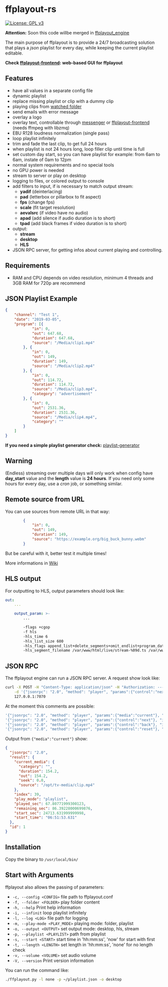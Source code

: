 **ffplayout-rs**
================

[![License: GPL v3](https://img.shields.io/badge/License-GPLv3-blue.svg)](https://www.gnu.org/licenses/gpl-3.0)

**Attention:**
Soon this code willbe merged in [ffplayout_engine](https://github.com/ffplayout/ffplayout_engine)

The main purpose of ffplayout is to provide a 24/7 broadcasting solution that plays a *json* playlist for every day, while keeping the current playlist editable.

**Check [ffplayout-frontend](https://github.com/ffplayout/ffplayout-frontend): web-based GUI for ffplayout**

**Features**
-----

- have all values in a separate config file
- dynamic playlist
- replace missing playlist or clip with a dummy clip
- playing clips from [watched folder](https://github.com/ffplayout/ffplayout_engine/wiki/Watch-Folder)
- send emails with error message
- overlay a logo
- overlay text, controllable through [messenger](https://github.com/ffplayout/messenger) or [ffplayout-frontend](https://github.com/ffplayout/ffplayout-frontend) (needs ffmpeg with libzmq)
- EBU R128 loudness normalization (single pass)
- loop playlist infinitely
- trim and fade the last clip, to get full 24 hours
- when playlist is not 24 hours long, loop filler clip until time is full
- set custom day start, so you can have playlist for example: from 6am to 6am, instate of 0am to 12pm
- normal system requirements and no special tools
- no GPU power is needed
- stream to server or play on desktop
- logging to files, or colored output to console
- add filters to input, if is necessary to match output stream:
  - **yadif** (deinterlacing)
  - **pad** (letterbox or pillarbox to fit aspect)
  - **fps** (change fps)
  - **scale** (fit target resolution)
  - **aevalsrc** (if video have no audio)
  - **apad** (add silence if audio duration is to short)
  - **tpad** (add black frames if video duration is to short)
- output:
  - **stream**
  - **desktop**
  - **HLS**
- JSON RPC server, for getting infos about current playing and controlling.

Requirements
-----

- RAM and CPU depends on video resolution, minimum 4 threads and 3GB RAM for 720p are recommend

JSON Playlist Example
-----

```json
{
    "channel": "Test 1",
    "date": "2019-03-05",
    "program": [{
            "in": 0,
            "out": 647.68,
            "duration": 647.68,
            "source": "/Media/clip1.mp4"
        }, {
            "in": 0,
            "out": 149,
            "duration": 149,
            "source": "/Media/clip2.mp4"
        }, {
            "in": 0,
            "out": 114.72,
            "duration": 114.72,
            "source": "/Media/clip3.mp4",
            "category": "advertisement"
        }, {
            "in": 0,
            "out": 2531.36,
            "duration": 2531.36,
            "source": "/Media/clip4.mp4",
            "category": ""
        }
    ]
}
```

**If you need a simple playlist generator check:** [playlist-generator](https://github.com/ffplayout/playlist-generator)

**Warning**
-----

(Endless) streaming over multiple days will only work when config have **day_start** value and the **length** value is **24 hours**. If you need only some hours for every day, use a *cron* job, or something similar.

Remote source from URL
-----

You can use sources from remote URL in that way:

```json
        {
            "in": 0,
            "out": 149,
            "duration": 149,
            "source": "https://example.org/big_buck_bunny.webm"
        }
```

But be careful with it, better test it multiple times!

More informations in [Wiki](https://github.com/ffplayout/ffplayout_engine/wiki/Remote-URL-Source)

HLS output
-----

For outputting to HLS, output parameters should look like:

```yaml
out:
    ...

    output_param: >-
        ...

        -flags +cgop
        -f hls
        -hls_time 6
        -hls_list_size 600
        -hls_flags append_list+delete_segments+omit_endlist+program_date_time
        -hls_segment_filename /var/www/html/live/stream-%09d.ts /var/www/html/live/stream.m3u8
```

JSON RPC
-----

The ffplayout engine can run a JSON RPC server. A request show look like:

```Bash
curl -X POST -H "Content-Type: application/json" -H "Authorization: ---auth-key---" \
    -d '{"jsonrpc": "2.0", "method": "player", "params":{"control":"next"}, "id":1 }' \
    127.0.0.1:7070
```

At the moment this comments are possible:

```Bash
'{"jsonrpc": "2.0", "method": "player", "params":{"media":"current"}, "id":1 }'  # get infos about current clip
'{"jsonrpc": "2.0", "method": "player", "params":{"control":"next"}, "id":1 }'   # jump to next clip
'{"jsonrpc": "2.0", "method": "player", "params":{"control":"back"}, "id":1 }'   # jump to last clip
'{"jsonrpc": "2.0", "method": "player", "params":{"control":"reset"}, "id":1 }'  # reset playlist to old state

```

Output from `{"media":"current"}` show:

```JSON
{
  "jsonrpc": "2.0",
  "result": {
    "current_media": {
      "category": "",
      "duration": 154.2,
      "out": 154.2,
      "seek": 0.0,
      "source": "/opt/tv-media/clip.mp4"
    },
    "index": 39,
    "play_mode": "playlist",
    "played_sec": 67.80771999300123,
    "remaining_sec": 86.39228000699876,
    "start_sec": 24713.631999999998,
    "start_time": "06:51:53.631"
  },
  "id": 1
}

```


Installation
-----

Copy the binary to `/usr/local/bin/`

Start with Arguments
-----

ffplayout also allows the passing of parameters:

- `-c, --config <CONFIG>`          file path to ffplayout.conf
- `-f, --folder <FOLDER>`          play folder content
- `-h, --help`                     Print help information
- `-i, --infinit`                  loop playlist infinitely
- `-l, --log <LOG>`                file path for logging
- `-m, --play-mode <PLAY_MODE>`    playing mode: folder, playlist
- `-o, --output <OUTPUT>`          set output mode: desktop, hls, stream
- `-p, --playlist <PLAYLIST>`      path from playlist
- `-s, --start <START>`            start time in 'hh:mm:ss', 'now' for start with first
- `-t, --length <LENGTH>`          set length in 'hh:mm:ss', 'none' for no length check
- `-v, --volume <VOLUME>`          set audio volume
- `-V, --version`                  Print version information


You can run the command like:

```Bash
./ffplayout.py -l none -p ~/playlist.json -o desktop
```
